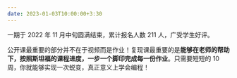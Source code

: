 ```yaml
---
date: 2023-01-03T10:00:00+3:30
---
```


一期于 2022 年 11 月中旬圆满结束，累计报名人数 211 人，广受学生好评。

公开课最重要的部分并不在于视频而是作业！复现课最重要的是**能够在老师的帮助下，按照斯坦福的课程进度，一步一个脚印完成每一份作业**。只需要短短的 10 周，你就能够实现一次蜕变，真正意义上学会编程！
